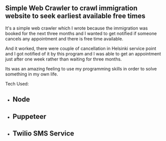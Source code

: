 ## Simple Web Crawler to crawl immigration website to seek earliest available free times

It's a simple web crawler which I wrote because the immigration was booked for the next three months and I wanted to get notified if someone cancels any appointment and there is free time available.

And it worked, there were couple of cancellation in Helsinki service point and I got notified of it by this program and I was able to get an appointment just after one week rather than waiting for three months.

Its was an amazing feeling to use my programming skills in order to solve something in my own life.

Tech Used:

- ## Node
- ## Puppeteer
- ## Twilio SMS Service

